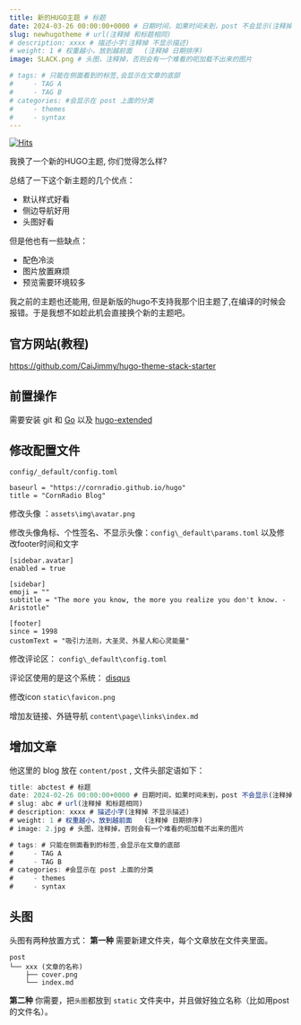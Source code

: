 ```yaml
---
title: 新的HUGO主题 # 标题
date: 2024-03-26 00:00:00+0000 # 日期时间，如果时间未到，post 不会显示(注释掉 不显示日期)
slug: newhugotheme # url(注释掉 和标题相同)
# description: xxxx # 描述小字(注释掉 不显示描述)
# weight: 1 # 权重越小，放到越前面   (注释掉 日期排序)
image: SLACK.png # 头图，注释掉，否则会有一个难看的呃加载不出来的图片

# tags: # 只能在侧面看到的标签,会显示在文章的底部
#     - TAG A
#     - TAG B
# categories: #会显示在 post 上面的分类
#     - themes
#     - syntax
---
```

[![Hits](https://hits.seeyoufarm.com/api/count/incr/badge.svg?url=https://b.kill9pid.top/p/newhugotheme/&count_bg=%23F26E00&title_bg=%23000000)](https://hits.seeyoufarm.com)


我换了一个新的HUGO主题, 你们觉得怎么样?

总结了一下这个新主题的几个优点：
- 默认样式好看
- 侧边导航好用
- 头图好看

但是他也有一些缺点：
- 配色冷淡
- 图片放置麻烦
- 预览需要环境较多

我之前的主题也还能用, 但是新版的hugo不支持我那个旧主题了,在编译的时候会报错。于是我想不如趁此机会直接换个新的主题吧。

## 官方网站(教程)
https://github.com/CaiJimmy/hugo-theme-stack-starter

## 前置操作
需要安装  git 和 [Go](https://go.dev/dl/) 以及 [hugo-extended](https://github.com/gohugoio/hugo/releases/download/v0.124.0)


## 修改配置文件

`config/_default/config.toml`

```
baseurl = "https://cornradio.github.io/hugo"
title = "CornRadio Blog"
```

修改头像 ：`assets\img\avatar.png`

修改头像角标、个性签名、不显示头像：`config\_default\params.toml`
以及修改footer时间和文字
```
[sidebar.avatar]
enabled = true

[sidebar]
emoji = ""
subtitle = "The more you know, the more you realize you don't know. - Aristotle"

[footer]
since = 1998
customText = "吸引力法则，大圣灵、外星人和心灵能量"
```


修改评论区： `config\_default\config.toml`

评论区使用的是这个系统： [disqus](https://disqus.com/admin/create/)


修改icon `static\favicon.png`

增加友链接、外链导航  `content\page\links\index.md`

## 增加文章
他这里的 blog 放在 `content/post` , 文件头部定语如下：

```js
title: abctest # 标题
date: 2024-02-26 00:00:00+0000 # 日期时间，如果时间未到，post 不会显示(注释掉 不显示日期)
# slug: abc # url(注释掉 和标题相同)
# description: xxxx # 描述小字(注释掉 不显示描述)
# weight: 1 # 权重越小，放到越前面   (注释掉 日期排序)
# image: 2.jpg # 头图，注释掉，否则会有一个难看的呃加载不出来的图片

# tags: # 只能在侧面看到的标签,会显示在文章的底部
#     - TAG A
#     - TAG B
# categories: #会显示在 post 上面的分类
#     - themes
#     - syntax
```

## 头图

头图有两种放置方式：
**第一种** 需要新建文件夹，每个文章放在文件夹里面。
```
post
└── xxx (文章的名称)
    ├── cover.png
    └── index.md
```

**第二种** 你需要，把`头图`都放到 `static` 文件夹中，并且做好独立名称（比如用post的文件名）。

